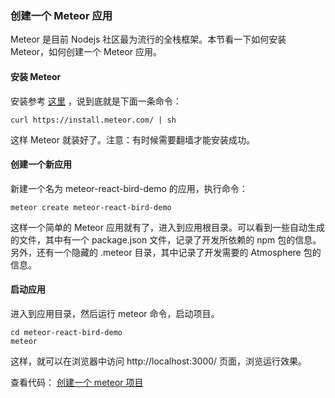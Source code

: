 ### 创建一个 Meteor 应用

Meteor 是目前 Nodejs 社区最为流行的全栈框架。本节看一下如何安装 Meteor，如何创建一个 Meteor 应用。

#### 安装 Meteor

安装参考 [这里](https://www.meteor.com/install) ，说到底就是下面一条命令：

```
curl https://install.meteor.com/ | sh
```
这样 Meteor 就装好了。注意：有时候需要翻墙才能安装成功。

#### 创建一个新应用

新建一个名为 meteor-react-bird-demo 的应用，执行命令：

```
meteor create meteor-react-bird-demo
```
这样一个简单的 Meteor 应用就有了，进入到应用根目录。可以看到一些自动生成的文件，其中有一个 package.json 文件，记录了开发所依赖的 npm 包的信息。另外，还有一个隐藏的 .meteor 目录，其中记录了开发需要的 Atmosphere 包的信息。

#### 启动应用

进入到应用目录，然后运行 meteor 命令，启动项目。

```
cd meteor-react-bird-demo
meteor
```
这样，就可以在浏览器中访问 http://localhost:3000/ 页面，浏览运行效果。

查看代码： [创建一个 meteor 项目](https://coding.net/u/happypeter/p/meteor-react-bird-demo/git/commit/bc4dec559670eec75b2791f2bd4a6e10d725325a)
